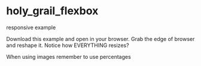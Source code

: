 # holy_grail_flexbox
responsive example

Download this example and open in your browser. Grab the edge of browser and reshape it. Notice how EVERYTHING resizes?

When using images remember to use percentages
